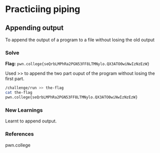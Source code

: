 # Practiciing piping

## Appending output
To append the output of a program to a file without losing the old output

### Solve
**Flag:** `pwn.college{seQrbLMPhRa2PGN53FF8LTMNylo.QX3ATO0wiNwIzNzEzW}`

Used >> to append the two part ouput of the program without losing the first part.

```bash
/challenge/run >> the-flag
cat the-flag
pwn.college{seQrbLMPhRa2PGN53FF8LTMNylo.QX3ATO0wiNwIzNzEzW}
```

### New Learnings
Learnt to append output.

### References 
pwn.college
